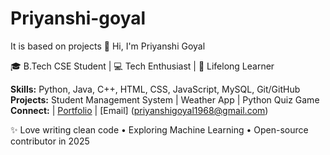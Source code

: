 # Priyanshi-goyal
It is based on projects 
👋 Hi, I'm Priyanshi Goyal  

🎓 B.Tech CSE Student | 💻 Tech Enthusiast | 🚀 Lifelong Learner  

**Skills:** Python, Java, C++, HTML, CSS, JavaScript, MySQL, Git/GitHub  
**Projects:** Student Management System | Weather App | Python Quiz Game  
**Connect:** | [Portfolio](#) | [Email] 
(priyanshigoyal1968@gmail.com)

✨ Love writing clean code • Exploring Machine Learning • Open-source contributor in 2025
